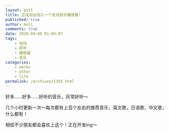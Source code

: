 ```yaml
---
layout: post
title: 正在后台加入一个在线音乐播放器!
published: true
author: moli
comments: true
date: 2010-04-06 01:04:07
tags:
    - 在线
    - 好听
    - 播放器
    - 音乐
categories:
    - works
    - other
    - life
permalink: /archives/1393.html
---
```

好多……好多……好听的音乐，灰常好听～

几个小时更新一次～每次都有上百个左右的推荐音乐，英文歌，日语歌，中文歌，什么都有！

相信不少朋友都会喜欢上这个！正在开发ing～